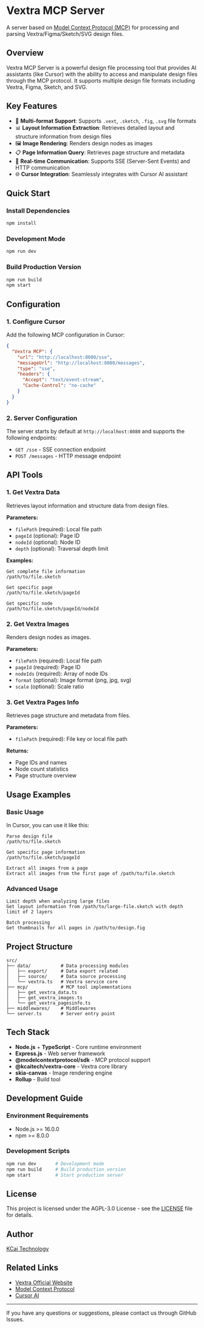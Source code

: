 # Vextra MCP Server

A server based on [Model Context Protocol (MCP)](https://modelcontextprotocol.io) for processing and parsing Vextra/Figma/Sketch/SVG design files.

## Overview

Vextra MCP Server is a powerful design file processing tool that provides AI assistants (like Cursor) with the ability to access and manipulate design files through the MCP protocol. It supports multiple design file formats including Vextra, Figma, Sketch, and SVG.

## Key Features

- 🎨 **Multi-format Support**: Supports `.vext`, `.sketch`, `.fig`, `.svg` file formats
- 📊 **Layout Information Extraction**: Retrieves detailed layout and structure information from design files
- 🖼️ **Image Rendering**: Renders design nodes as images
- 📋 **Page Information Query**: Retrieves page structure and metadata
- 🔄 **Real-time Communication**: Supports SSE (Server-Sent Events) and HTTP communication
- 🌐 **Cursor Integration**: Seamlessly integrates with Cursor AI assistant

## Quick Start

### Install Dependencies

```bash
npm install
```

### Development Mode

```bash
npm run dev
```

### Build Production Version

```bash
npm run build
npm start
```

## Configuration

### 1. Configure Cursor

Add the following MCP configuration in Cursor:

```json
{
  "Vextra MCP": {
    "url": "http://localhost:8080/sse",
    "messageUrl": "http://localhost:8080/messages",
    "type": "sse",
    "headers": {
      "Accept": "text/event-stream",
      "Cache-Control": "no-cache"
    }
  }
}
```

### 2. Server Configuration

The server starts by default at `http://localhost:8080` and supports the following endpoints:

- `GET /sse` - SSE connection endpoint
- `POST /messages` - HTTP message endpoint

## API Tools

### 1. Get Vextra Data

Retrieves layout information and structure data from design files.

**Parameters:**
- `filePath` (required): Local file path
- `pageId` (optional): Page ID
- `nodeId` (optional): Node ID
- `depth` (optional): Traversal depth limit

**Examples:**
```
Get complete file information
/path/to/file.sketch

Get specific page
/path/to/file.sketch/pageId

Get specific node
/path/to/file.sketch/pageId/nodeId
```

### 2. Get Vextra Images

Renders design nodes as images.

**Parameters:**
- `filePath` (required): Local file path
- `pageId` (required): Page ID
- `nodeIds` (required): Array of node IDs
- `format` (optional): Image format (png, jpg, svg)
- `scale` (optional): Scale ratio

### 3. Get Vextra Pages Info

Retrieves page structure and metadata from files.

**Parameters:**
- `filePath` (required): File key or local file path

**Returns:**
- Page IDs and names
- Node count statistics
- Page structure overview

## Usage Examples

### Basic Usage

In Cursor, you can use it like this:

```
Parse design file
/path/to/file.sketch

Get specific page information
/path/to/file.sketch/pageId

Extract all images from a page
Extract all images from the first page of /path/to/file.sketch
```

### Advanced Usage

```
Limit depth when analyzing large files
Get layout information from /path/to/large-file.sketch with depth limit of 2 layers

Batch processing
Get thumbnails for all pages in /path/to/design.fig
```

## Project Structure

```
src/
├── data/           # Data processing modules
│   ├── export/     # Data export related
│   ├── source/     # Data source processing
│   └── vextra.ts   # Vextra service core
├── mcp/            # MCP tool implementations
│   ├── get_vextra_data.ts
│   ├── get_vextra_images.ts
│   └── get_vextra_pagesinfo.ts
├── middlewares/    # Middlewares
└── server.ts       # Server entry point
```

## Tech Stack

- **Node.js** + **TypeScript** - Core runtime environment
- **Express.js** - Web server framework
- **@modelcontextprotocol/sdk** - MCP protocol support
- **@kcaitech/vextra-core** - Vextra core library
- **skia-canvas** - Image rendering engine
- **Rollup** - Build tool

## Development Guide

### Environment Requirements

- Node.js >= 16.0.0
- npm >= 8.0.0

### Development Scripts

```bash
npm run dev       # Development mode
npm run build     # Build production version
npm start         # Start production server
```

## License

This project is licensed under the AGPL-3.0 License - see the [LICENSE](LICENSE.txt) file for details.

## Author

[KCai Technology](https://kcaitech.com)

## Related Links

- [Vextra Official Website](https://vextra.cn)
- [Model Context Protocol](https://modelcontextprotocol.io)
- [Cursor AI](https://cursor.sh)

---

If you have any questions or suggestions, please contact us through GitHub Issues. 
